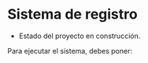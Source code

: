 <h1>Sistema de registro</h1>

- Estado del proyecto en construcción.

Para ejecutar el sistema, debes poner:

```npm install react

